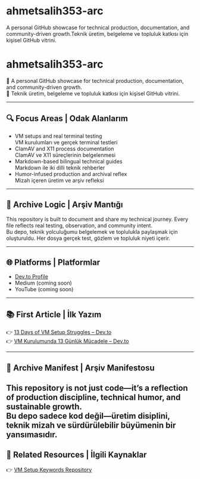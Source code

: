 # ahmetsalih353-arc
A personal GitHub showcase for technical production, documentation, and community-driven growth.Teknik üretim, belgeleme ve topluluk katkısı için kişisel GitHub vitrini.
# ahmetsalih353-arc

🎯 A personal GitHub showcase for technical production, documentation, and community-driven growth.  
🎯 Teknik üretim, belgeleme ve topluluk katkısı için kişisel GitHub vitrini.

---

## 🔍 Focus Areas | Odak Alanlarım

- VM setups and real terminal testing  
  VM kurulumları ve gerçek terminal testleri  
- ClamAV and X11 process documentation  
  ClamAV ve X11 süreçlerinin belgelenmesi  
- Markdown-based bilingual technical guides  
  Markdown ile iki dilli teknik rehberler  
- Humor-infused production and archival reflex  
  Mizah içeren üretim ve arşiv refleksi

---

## 📁 Archive Logic | Arşiv Mantığı

This repository is built to document and share my technical journey. Every file reflects real testing, observation, and community intent.  
Bu depo, teknik yolculuğumu belgelemek ve toplulukla paylaşmak için oluşturuldu. Her dosya gerçek test, gözlem ve topluluk niyeti içerir.

---

## 🌐 Platforms | Platformlar

- [Dev.to Profile](https://dev.to/ahmetsalih353)  
- Medium (coming soon)  
- YouTube (coming soon)

---

## 📚 First Article | İlk Yazım

👉 [13 Days of VM Setup Struggles – Dev.to](https://dev.to/ahmetsalih353/vm-kurulumunda-13-gunluk-mucadele)  
👉 [VM Kurulumunda 13 Günlük Mücadele – Dev.to](https://dev.to/ahmetsalih353/vm-kurulumunda-13-gunluk-mucadele)

---

## 🧱 Archive Manifest | Arşiv Manifestosu

This repository is not just code—it’s a reflection of production discipline, technical humor, and sustainable growth.  
Bu depo sadece kod değil—üretim disiplini, teknik mizah ve sürdürülebilir büyümenin bir yansımasıdır.
---

## 🔗 Related Resources | İlgili Kaynaklar

👉 [VM Setup Keywords Repository](https://github.com/ahmetsalih353-arch/vm-setup-keywords.md)
